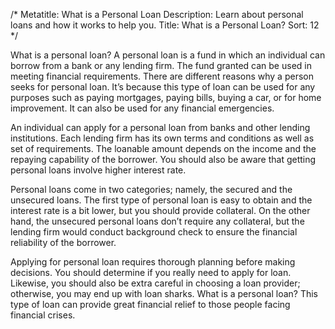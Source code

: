 /*
Metatitle: What is a Personal Loan
Description: Learn about personal loans and how it works to help you.
Title: What is a Personal Loan?
Sort: 12
*/

What is a personal loan? A personal loan is a fund in which an individual can borrow from a bank or any lending firm. The fund granted can be used in meeting financial requirements. There are different reasons why a person seeks for personal loan. It’s because this type of loan can be used for any purposes such as paying mortgages, paying bills, buying a car, or for home improvement. It can also be used for any financial emergencies.

An individual can apply for a personal loan from banks and other lending institutions. Each lending firm has its own terms and conditions as well as set of requirements. The loanable amount depends on the income and the repaying capability of the borrower. You should also be aware that getting personal loans involve higher interest rate.

Personal loans come in two categories; namely, the secured and the unsecured loans. The first type of personal loan is easy to obtain and the interest rate is a bit lower, but you should provide collateral. On the other hand, the unsecured personal loans don’t require any collateral, but the lending firm would conduct background check to ensure the financial reliability of the borrower.

Applying for personal loan requires thorough planning before making decisions. You should determine if you really need to apply for loan. Likewise, you should also be extra careful in choosing a loan provider; otherwise, you may end up with loan sharks. What is a personal loan? This type of loan can provide great financial relief to those people facing financial crises.


